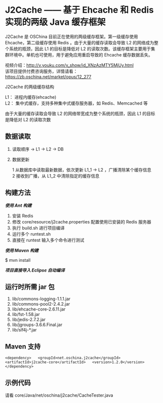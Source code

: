 J2Cache —— 基于 Ehcache 和 Redis 实现的两级 Java 缓存框架
===============

J2Cache 是 OSChina 目前正在使用的两级缓存框架。第一级缓存使用 Ehcache，第二级缓存使用 Redis 。由于大量的缓存读取会导致 L2 的网络成为整个系统的瓶颈，因此 L1 的目标是降低对 L2 的读取次数。该缓存框架主要用于集群环境中。单机也可使用，用于避免应用重启导致的 Ehcache 缓存数据丢失。

视频介绍：http://v.youku.com/v_show/id_XNzAzMTY5MjUy.html  
该项目提供付费咨询服务，详情请看：https://zb.oschina.net/market/opus/12_277

J2Cache 的两级缓存结构

L1： 进程内缓存(ehcache)   
L2： 集中式缓存，支持多种集中式缓存服务器，如 Redis、Memcached 等

由于大量的缓存读取会导致 L2 的网络带宽成为整个系统的瓶颈，因此 L1 的目标是降低对 L2 的读取次数

		 
## 数据读取

1. 读取顺序  -> L1 -> L2 -> DB

2. 数据更新

    1 从数据库中读取最新数据，依次更新 L1_1 -> L2 ，广播清除某个缓存信息  
    2 接收到广播，从 L1\_2 中清除指定的缓存信息


## 构建方法

***使用 Ant 构建***

1. 安装 Redis  
2. 修改 core/resource/j2cache.properties  配置使用已安装的 Redis 服务器
3. 执行 build.sh 进行项目编译  
4. 运行多个 runtest.sh 
5. 直接在 runtest 输入多个命令进行测试

***使用 Maven 构建***

$ mvn install

***项目直接导入 Eclipse 自动编译***

## 运行时所需 jar 包

1. lib/commons-logging-1.1.1.jar  
2. lib/commons-pool2-2.4.2.jar  
3. lib/ehcache-core-2.6.11.jar  
4. lib/fst-1.58.jar
5. lib/jedis-2.7.2.jar  
6. lib/jgroups-3.6.6.Final.jar  
7. lib/slf4j-*.jar

## Maven 支持 

`<dependency>  
  <groupId>net.oschina.j2cache</groupId>  
  <artifactId>j2cache-core</artifactId>  
  <version>1.2.0</version>  
</dependency>
`
## 示例代码

请看 core/Java/net/oschina/j2cache/CacheTester.java